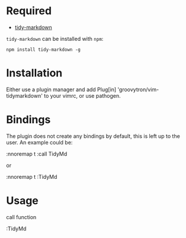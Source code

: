 # Required

* [tidy-markdown](https://www.npmjs.com/package/tidy-markdown)

`tidy-markdown` can be installed with `npm`:

`npm install tidy-markdown -g`

# Installation

Either use a plugin manager and add Plug[in] 'groovytron/vim-tidymarkdown' to your vimrc, or use pathogen.

# Bindings

The plugin does not create any bindings by default, this is left up to the user. An example could be:

:nnoremap <leader>t :call TidyMd<cr>

or

:nnoremap <leader>t :TidyMd<cr>

# Usage

call function

:TidyMd
